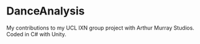 # DanceAnalysis
My contributions to my UCL IXN group project with Arthur Murray Studios. Coded in C# with Unity.
